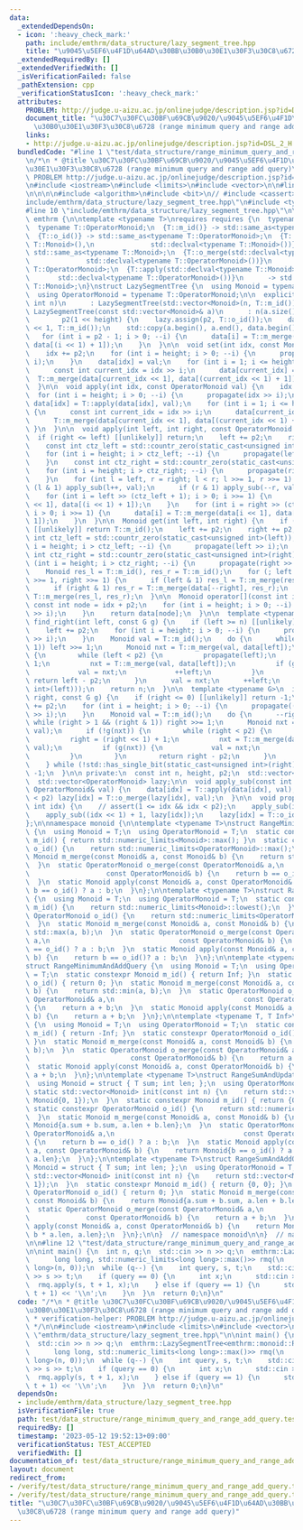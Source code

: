 ```yaml
---
data:
  _extendedDependsOn:
  - icon: ':heavy_check_mark:'
    path: include/emthrm/data_structure/lazy_segment_tree.hpp
    title: "\u9045\u5EF6\u4F1D\u64AD\u30BB\u30B0\u30E1\u30F3\u30C8\u6728"
  _extendedRequiredBy: []
  _extendedVerifiedWith: []
  _isVerificationFailed: false
  _pathExtension: cpp
  _verificationStatusIcon: ':heavy_check_mark:'
  attributes:
    PROBLEM: http://judge.u-aizu.ac.jp/onlinejudge/description.jsp?id=DSL_2_H
    document_title: "\u30C7\u30FC\u30BF\u69CB\u9020/\u9045\u5EF6\u4F1D\u64AD\u30BB\
      \u30B0\u30E1\u30F3\u30C8\u6728 (range minimum query and range add query)"
    links:
    - http://judge.u-aizu.ac.jp/onlinejudge/description.jsp?id=DSL_2_H
  bundledCode: "#line 1 \"test/data_structure/range_minimum_query_and_range_add_query.test.cpp\"\
    \n/*\n * @title \u30C7\u30FC\u30BF\u69CB\u9020/\u9045\u5EF6\u4F1D\u64AD\u30BB\u30B0\
    \u30E1\u30F3\u30C8\u6728 (range minimum query and range add query)\n *\n * verification-helper:\
    \ PROBLEM http://judge.u-aizu.ac.jp/onlinejudge/description.jsp?id=DSL_2_H\n */\n\
    \n#include <iostream>\n#include <limits>\n#include <vector>\n\n#line 1 \"include/emthrm/data_structure/lazy_segment_tree.hpp\"\
    \n\n\n\n#include <algorithm>\n#include <bit>\n// #include <cassert>\n#line 8 \"\
    include/emthrm/data_structure/lazy_segment_tree.hpp\"\n#include <type_traits>\n\
    #line 10 \"include/emthrm/data_structure/lazy_segment_tree.hpp\"\n\nnamespace\
    \ emthrm {\n\ntemplate <typename T>\nrequires requires {\n  typename T::Monoid;\n\
    \  typename T::OperatorMonoid;\n  {T::m_id()} -> std::same_as<typename T::Monoid>;\n\
    \  {T::o_id()} -> std::same_as<typename T::OperatorMonoid>;\n  {T::m_merge(std::declval<typename\
    \ T::Monoid>(),\n              std::declval<typename T::Monoid>())}\n      ->\
    \ std::same_as<typename T::Monoid>;\n  {T::o_merge(std::declval<typename T::OperatorMonoid>(),\n\
    \              std::declval<typename T::OperatorMonoid>())}\n      -> std::same_as<typename\
    \ T::OperatorMonoid>;\n  {T::apply(std::declval<typename T::Monoid>(),\n     \
    \       std::declval<typename T::OperatorMonoid>())}\n      -> std::same_as<typename\
    \ T::Monoid>;\n}\nstruct LazySegmentTree {\n  using Monoid = typename T::Monoid;\n\
    \  using OperatorMonoid = typename T::OperatorMonoid;\n\n  explicit LazySegmentTree(const\
    \ int n)\n      : LazySegmentTree(std::vector<Monoid>(n, T::m_id())) {}\n\n  explicit\
    \ LazySegmentTree(const std::vector<Monoid>& a)\n      : n(a.size()), height(std::countr_zero(std::bit_ceil(a.size()))),\n\
    \        p2(1 << height) {\n    lazy.assign(p2, T::o_id());\n    data.assign(p2\
    \ << 1, T::m_id());\n    std::copy(a.begin(), a.end(), data.begin() + p2);\n \
    \   for (int i = p2 - 1; i > 0; --i) {\n      data[i] = T::m_merge(data[i << 1],\
    \ data[(i << 1) + 1]);\n    }\n  }\n\n  void set(int idx, const Monoid val) {\n\
    \    idx += p2;\n    for (int i = height; i > 0; --i) {\n      propagate(idx >>\
    \ i);\n    }\n    data[idx] = val;\n    for (int i = 1; i <= height; ++i) {\n\
    \      const int current_idx = idx >> i;\n      data[current_idx] =\n        \
    \  T::m_merge(data[current_idx << 1], data[(current_idx << 1) + 1]);\n    }\n\
    \  }\n\n  void apply(int idx, const OperatorMonoid val) {\n    idx += p2;\n  \
    \  for (int i = height; i > 0; --i) {\n      propagate(idx >> i);\n    }\n   \
    \ data[idx] = T::apply(data[idx], val);\n    for (int i = 1; i <= height; ++i)\
    \ {\n      const int current_idx = idx >> i;\n      data[current_idx] =\n    \
    \      T::m_merge(data[current_idx << 1], data[(current_idx << 1) + 1]);\n   \
    \ }\n  }\n\n  void apply(int left, int right, const OperatorMonoid val) {\n  \
    \  if (right <= left) [[unlikely]] return;\n    left += p2;\n    right += p2;\n\
    \    const int ctz_left = std::countr_zero(static_cast<unsigned int>(left));\n\
    \    for (int i = height; i > ctz_left; --i) {\n      propagate(left >> i);\n\
    \    }\n    const int ctz_right = std::countr_zero(static_cast<unsigned int>(right));\n\
    \    for (int i = height; i > ctz_right; --i) {\n      propagate(right >> i);\n\
    \    }\n    for (int l = left, r = right; l < r; l >>= 1, r >>= 1) {\n      if\
    \ (l & 1) apply_sub(l++, val);\n      if (r & 1) apply_sub(--r, val);\n    }\n\
    \    for (int i = left >> (ctz_left + 1); i > 0; i >>= 1) {\n      data[i] = T::m_merge(data[i\
    \ << 1], data[(i << 1) + 1]);\n    }\n    for (int i = right >> (ctz_right + 1);\
    \ i > 0; i >>= 1) {\n      data[i] = T::m_merge(data[i << 1], data[(i << 1) +\
    \ 1]);\n    }\n  }\n\n  Monoid get(int left, int right) {\n    if (right <= left)\
    \ [[unlikely]] return T::m_id();\n    left += p2;\n    right += p2;\n    const\
    \ int ctz_left = std::countr_zero(static_cast<unsigned int>(left));\n    for (int\
    \ i = height; i > ctz_left; --i) {\n      propagate(left >> i);\n    }\n    const\
    \ int ctz_right = std::countr_zero(static_cast<unsigned int>(right));\n    for\
    \ (int i = height; i > ctz_right; --i) {\n      propagate(right >> i);\n    }\n\
    \    Monoid res_l = T::m_id(), res_r = T::m_id();\n    for (; left < right; left\
    \ >>= 1, right >>= 1) {\n      if (left & 1) res_l = T::m_merge(res_l, data[left++]);\n\
    \      if (right & 1) res_r = T::m_merge(data[--right], res_r);\n    }\n    return\
    \ T::m_merge(res_l, res_r);\n  }\n\n  Monoid operator[](const int idx) {\n   \
    \ const int node = idx + p2;\n    for (int i = height; i > 0; --i) {\n      propagate(node\
    \ >> i);\n    }\n    return data[node];\n  }\n\n  template <typename G>\n  int\
    \ find_right(int left, const G g) {\n    if (left >= n) [[unlikely]] return n;\n\
    \    left += p2;\n    for (int i = height; i > 0; --i) {\n      propagate(left\
    \ >> i);\n    }\n    Monoid val = T::m_id();\n    do {\n      while (!(left &\
    \ 1)) left >>= 1;\n      Monoid nxt = T::m_merge(val, data[left]);\n      if (!g(nxt))\
    \ {\n        while (left < p2) {\n          propagate(left);\n          left <<=\
    \ 1;\n          nxt = T::m_merge(val, data[left]);\n          if (g(nxt)) {\n\
    \            val = nxt;\n            ++left;\n          }\n        }\n       \
    \ return left - p2;\n      }\n      val = nxt;\n      ++left;\n    } while (!std::has_single_bit(static_cast<unsigned\
    \ int>(left)));\n    return n;\n  }\n\n  template <typename G>\n  int find_left(int\
    \ right, const G g) {\n    if (right <= 0) [[unlikely]] return -1;\n    right\
    \ += p2;\n    for (int i = height; i > 0; --i) {\n      propagate((right - 1)\
    \ >> i);\n    }\n    Monoid val = T::m_id();\n    do {\n      --right;\n     \
    \ while (right > 1 && (right & 1)) right >>= 1;\n      Monoid nxt = T::m_merge(data[right],\
    \ val);\n      if (!g(nxt)) {\n        while (right < p2) {\n          propagate(right);\n\
    \          right = (right << 1) + 1;\n          nxt = T::m_merge(data[right],\
    \ val);\n          if (g(nxt)) {\n            val = nxt;\n            --right;\n\
    \          }\n        }\n        return right - p2;\n      }\n      val = nxt;\n\
    \    } while (!std::has_single_bit(static_cast<unsigned int>(right)));\n    return\
    \ -1;\n  }\n\n private:\n  const int n, height, p2;\n  std::vector<Monoid> data;\n\
    \  std::vector<OperatorMonoid> lazy;\n\n  void apply_sub(const int idx, const\
    \ OperatorMonoid& val) {\n    data[idx] = T::apply(data[idx], val);\n    if (idx\
    \ < p2) lazy[idx] = T::o_merge(lazy[idx], val);\n  }\n\n  void propagate(const\
    \ int idx) {\n    // assert(1 <= idx && idx < p2);\n    apply_sub(idx << 1, lazy[idx]);\n\
    \    apply_sub((idx << 1) + 1, lazy[idx]);\n    lazy[idx] = T::o_id();\n  }\n\
    };\n\nnamespace monoid {\n\ntemplate <typename T>\nstruct RangeMinimumAndUpdateQuery\
    \ {\n  using Monoid = T;\n  using OperatorMonoid = T;\n  static constexpr Monoid\
    \ m_id() { return std::numeric_limits<Monoid>::max(); }\n  static constexpr OperatorMonoid\
    \ o_id() {\n    return std::numeric_limits<OperatorMonoid>::max();\n  }\n  static\
    \ Monoid m_merge(const Monoid& a, const Monoid& b) {\n    return std::min(a, b);\n\
    \  }\n  static OperatorMonoid o_merge(const OperatorMonoid& a,\n             \
    \                   const OperatorMonoid& b) {\n    return b == o_id() ? a : b;\n\
    \  }\n  static Monoid apply(const Monoid& a, const OperatorMonoid& b) {\n    return\
    \ b == o_id() ? a : b;\n  }\n};\n\ntemplate <typename T>\nstruct RangeMaximumAndUpdateQuery\
    \ {\n  using Monoid = T;\n  using OperatorMonoid = T;\n  static constexpr Monoid\
    \ m_id() {\n    return std::numeric_limits<Monoid>::lowest();\n  }\n  static constexpr\
    \ OperatorMonoid o_id() {\n    return std::numeric_limits<OperatorMonoid>::lowest();\n\
    \  }\n  static Monoid m_merge(const Monoid& a, const Monoid& b) {\n    return\
    \ std::max(a, b);\n  }\n  static OperatorMonoid o_merge(const OperatorMonoid&\
    \ a,\n                                const OperatorMonoid& b) {\n    return b\
    \ == o_id() ? a : b;\n  }\n  static Monoid apply(const Monoid& a, const OperatorMonoid&\
    \ b) {\n    return b == o_id()? a : b;\n  }\n};\n\ntemplate <typename T, T Inf>\n\
    struct RangeMinimumAndAddQuery {\n  using Monoid = T;\n  using OperatorMonoid\
    \ = T;\n  static constexpr Monoid m_id() { return Inf; }\n  static constexpr OperatorMonoid\
    \ o_id() { return 0; }\n  static Monoid m_merge(const Monoid& a, const Monoid&\
    \ b) {\n    return std::min(a, b);\n  }\n  static OperatorMonoid o_merge(const\
    \ OperatorMonoid& a,\n                                const OperatorMonoid& b)\
    \ {\n    return a + b;\n  }\n  static Monoid apply(const Monoid& a, const OperatorMonoid&\
    \ b) {\n    return a + b;\n  }\n};\n\ntemplate <typename T, T Inf>\nstruct RangeMaximumAndAddQuery\
    \ {\n  using Monoid = T;\n  using OperatorMonoid = T;\n  static constexpr Monoid\
    \ m_id() { return -Inf; }\n  static constexpr OperatorMonoid o_id() { return 0;\
    \ }\n  static Monoid m_merge(const Monoid& a, const Monoid& b) {\n    return std::max(a,\
    \ b);\n  }\n  static OperatorMonoid o_merge(const OperatorMonoid& a,\n       \
    \                         const OperatorMonoid& b) {\n    return a + b;\n  }\n\
    \  static Monoid apply(const Monoid& a, const OperatorMonoid& b) {\n    return\
    \ a + b;\n  }\n};\n\ntemplate <typename T>\nstruct RangeSumAndUpdateQuery {\n\
    \  using Monoid = struct { T sum; int len; };\n  using OperatorMonoid = T;\n \
    \ static std::vector<Monoid> init(const int n) {\n    return std::vector<Monoid>(n,\
    \ Monoid{0, 1});\n  }\n  static constexpr Monoid m_id() { return {0, 0}; }\n \
    \ static constexpr OperatorMonoid o_id() {\n    return std::numeric_limits<OperatorMonoid>::max();\n\
    \  }\n  static Monoid m_merge(const Monoid& a, const Monoid& b) {\n    return\
    \ Monoid{a.sum + b.sum, a.len + b.len};\n  }\n  static OperatorMonoid o_merge(const\
    \ OperatorMonoid& a,\n                                const OperatorMonoid& b)\
    \ {\n    return b == o_id() ? a : b;\n  }\n  static Monoid apply(const Monoid&\
    \ a, const OperatorMonoid& b) {\n    return Monoid{b == o_id() ? a.sum : b * a.len,\
    \ a.len};\n  }\n};\n\ntemplate <typename T>\nstruct RangeSumAndAddQuery {\n  using\
    \ Monoid = struct { T sum; int len; };\n  using OperatorMonoid = T;\n  static\
    \ std::vector<Monoid> init(const int n) {\n    return std::vector<Monoid>(n, Monoid{0,\
    \ 1});\n  }\n  static constexpr Monoid m_id() { return {0, 0}; }\n  static constexpr\
    \ OperatorMonoid o_id() { return 0; }\n  static Monoid m_merge(const Monoid& a,\
    \ const Monoid& b) {\n    return Monoid{a.sum + b.sum, a.len + b.len};\n  }\n\
    \  static OperatorMonoid o_merge(const OperatorMonoid& a,\n                  \
    \              const OperatorMonoid& b) {\n    return a + b;\n  }\n  static Monoid\
    \ apply(const Monoid& a, const OperatorMonoid& b) {\n    return Monoid{a.sum +\
    \ b * a.len, a.len};\n  }\n};\n\n}  // namespace monoid\n\n}  // namespace emthrm\n\
    \n\n#line 12 \"test/data_structure/range_minimum_query_and_range_add_query.test.cpp\"\
    \n\nint main() {\n  int n, q;\n  std::cin >> n >> q;\n  emthrm::LazySegmentTree<emthrm::monoid::RangeMinimumAndAddQuery<\n\
    \      long long, std::numeric_limits<long long>::max()>> rmq(\n          std::vector<long\
    \ long>(n, 0));\n  while (q--) {\n    int query, s, t;\n    std::cin >> query\
    \ >> s >> t;\n    if (query == 0) {\n      int x;\n      std::cin >> x;\n    \
    \  rmq.apply(s, t + 1, x);\n    } else if (query == 1) {\n      std::cout << rmq.get(s,\
    \ t + 1) << '\\n';\n    }\n  }\n  return 0;\n}\n"
  code: "/*\n * @title \u30C7\u30FC\u30BF\u69CB\u9020/\u9045\u5EF6\u4F1D\u64AD\u30BB\
    \u30B0\u30E1\u30F3\u30C8\u6728 (range minimum query and range add query)\n *\n\
    \ * verification-helper: PROBLEM http://judge.u-aizu.ac.jp/onlinejudge/description.jsp?id=DSL_2_H\n\
    \ */\n\n#include <iostream>\n#include <limits>\n#include <vector>\n\n#include\
    \ \"emthrm/data_structure/lazy_segment_tree.hpp\"\n\nint main() {\n  int n, q;\n\
    \  std::cin >> n >> q;\n  emthrm::LazySegmentTree<emthrm::monoid::RangeMinimumAndAddQuery<\n\
    \      long long, std::numeric_limits<long long>::max()>> rmq(\n          std::vector<long\
    \ long>(n, 0));\n  while (q--) {\n    int query, s, t;\n    std::cin >> query\
    \ >> s >> t;\n    if (query == 0) {\n      int x;\n      std::cin >> x;\n    \
    \  rmq.apply(s, t + 1, x);\n    } else if (query == 1) {\n      std::cout << rmq.get(s,\
    \ t + 1) << '\\n';\n    }\n  }\n  return 0;\n}\n"
  dependsOn:
  - include/emthrm/data_structure/lazy_segment_tree.hpp
  isVerificationFile: true
  path: test/data_structure/range_minimum_query_and_range_add_query.test.cpp
  requiredBy: []
  timestamp: '2023-05-12 19:52:13+09:00'
  verificationStatus: TEST_ACCEPTED
  verifiedWith: []
documentation_of: test/data_structure/range_minimum_query_and_range_add_query.test.cpp
layout: document
redirect_from:
- /verify/test/data_structure/range_minimum_query_and_range_add_query.test.cpp
- /verify/test/data_structure/range_minimum_query_and_range_add_query.test.cpp.html
title: "\u30C7\u30FC\u30BF\u69CB\u9020/\u9045\u5EF6\u4F1D\u64AD\u30BB\u30B0\u30E1\u30F3\
  \u30C8\u6728 (range minimum query and range add query)"
---
```

